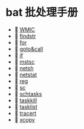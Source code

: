 # bat 批处理手册

* 📄 [WMIC](bat%20批处理手册/WMIC.md)
* 📄 [findstr](bat%20批处理手册/findstr.md)
* 📄 [for](bat%20批处理手册/for.md)
* 📄 [goto&call](bat%20批处理手册/goto&call.md)
* 📄 [if](bat%20批处理手册/if.md)
* 📄 [mstsc](bat%20批处理手册/mstsc.md)
* 📄 [netsh](bat%20批处理手册/netsh.md)
* 📄 [netstat](bat%20批处理手册/netstat.md)
* 📄 [reg](bat%20批处理手册/reg.md)
* 📄 [sc](bat%20批处理手册/sc.md)
* 📄 [schtasks](bat%20批处理手册/schtasks.md)
* 📄 [taskkill](bat%20批处理手册/taskkill.md)
* 📄 [tasklist](bat%20批处理手册/tasklist.md)
* 📄 [tracert](bat%20批处理手册/tracert.md)
* 📄 [xcopy](bat%20批处理手册/xcopy.md)

‍

‍

‍
